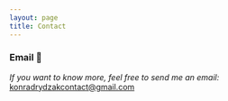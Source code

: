 ```yaml
---
layout: page
title: Contact
---
```


### Email 📧

*If you want to know more, feel free to send me an email:*  
<konradrydzakcontact@gmail.com>
